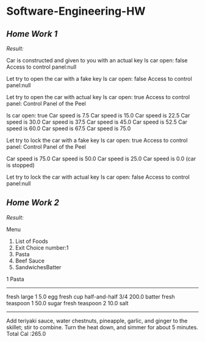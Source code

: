 # Software-Engineering-HW
 
## _Home Work 1_
*Result:*

Car is constructed and given to you with an actual key
Is car open: false
Access to control panel:null

Let try to open the car with a fake key
Is car open: false
Access to control panel:null

Let try to open the car with actual key
Is car open: true
Access to control panel: Control Panel of the Peel

Is car open: true
Car speed is 7.5
Car speed is 15.0
Car speed is 22.5
Car speed is 30.0
Car speed is 37.5
Car speed is 45.0
Car speed is 52.5
Car speed is 60.0
Car speed is 67.5
Car speed is 75.0

Let try to lock the car with a fake key
Is car open: true
Access to control panel: Control Panel of the Peel

Car speed is 75.0
Car speed is 50.0
Car speed is 25.0
Car speed is 0.0 (car is stopped)

Let try to lock the car with actual key
Is car open: false
Access to control panel:null


## _Home Work 2_
*Result:*

Menu
1. List of Foods
2. Exit
Choice number:1
1. Pasta
2. Beef Sauce
3. SandwichesBatter

1
Pasta
************************************
fresh large 1 5.0 egg
fresh cup half-and-half 3/4 200.0 batter
fresh teaspoon 1 50.0 sugar
fresh teaspoon 2 10.0 salt
************************************
Add teriyaki sauce, water chestnuts, pineapple, garlic, and ginger to the skillet; stir to combine. Turn the heat down, and simmer for about 5 minutes.
Total Cal :265.0
